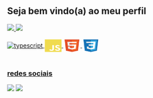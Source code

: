 ## Seja bem vindo(a) ao meu perfil 

<div>
   <a href="https://github.com/J34NDERSON">
   <img height="180em" src="https://github-readme-stats.vercel.app/api?username=J34NDERSON&show_icons=true&theme=tokyonight&include_all_commits=true&count_private=true"/>
   <img height="180em" src="https://github-readme-stats.vercel.app/api/top-langs/?username=J34NDERSON&layout=compact&langs_count=6&theme=tokyonight"/>
</div>

<br>

<div style="display: inline_block">
   <img align="center" alt="typescript" height="30" width="40" src="https://cdn.jsdelivr.net/gh/devicons/devicon@latest/icons/typescript/typescript-original.svg">  
   <img align="center" alt="Js" height="30" width="40" src="https://raw.githubusercontent.com/devicons/devicon/master/icons/javascript/javascript-plain.svg">
   <img align="center" alt="HTML" height="30" width="40" src="https://raw.githubusercontent.com/devicons/devicon/master/icons/html5/html5-original.svg">
   <img align="center" alt="CSS" height="30" width="40" src="https://raw.githubusercontent.com/devicons/devicon/master/icons/css3/css3-original.svg">
</div>
 
<br>
 
### redes sociais
 
<div> 
  <a href="" target="_blank">
  <a href="https://instagram.com/Jeanderson_Wylis" target="_blank"><img src="https://img.shields.io/badge/-Instagram-%23E4405F?style=for-the-badge&logo=instagram&logoColor=white" target="_blank"></a>
  <a href="https://www.linkedin.com/in/JeandersonWylis" target="_blank"><img src="https://img.shields.io/badge/-LinkedIn-%230077B5?style=for-the-badge&logo=linkedin&logoColor=white" target="_blank"></a>
</div>
